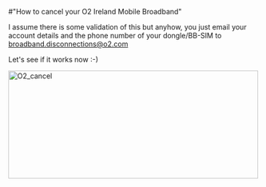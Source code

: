 #"How to cancel your O2 Ireland Mobile Broadband"


 <p>I assume there is some validation of this but anyhow, you just email your account details and the phone number of your dongle/BB-SIM to <a href="mailto:broadband.disconnections@o2.com">broadband.disconnections@o2.com</a><p /> Let's see if it works now :-)</p>
<p><div class='p_embed p_image_embed'>
<a href="http://getfile0.posterous.com/getfile/files.posterous.com/temp-2011-04-13/guHsEuBEfdsgqxrIbFgEfauCIhJkenfwycjygnFsAwxrBlsbgrmwsqmtrobd/o2_cancel.png.scaled1000.png"><img alt="O2_cancel" height="216" src="http://getfile8.posterous.com/getfile/files.posterous.com/temp-2011-04-13/guHsEuBEfdsgqxrIbFgEfauCIhJkenfwycjygnFsAwxrBlsbgrmwsqmtrobd/o2_cancel.png.scaled500.png" width="500" /></a>
</div>
</p>
 
